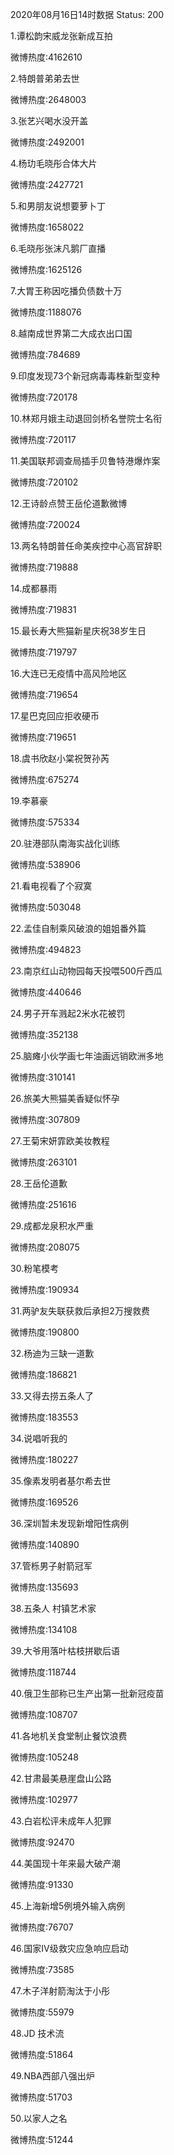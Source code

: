 2020年08月16日14时数据
Status: 200

1.谭松韵宋威龙张新成互拍

微博热度:4162610

2.特朗普弟弟去世

微博热度:2648003

3.张艺兴喝水没开盖

微博热度:2492001

4.杨玏毛晓彤合体大片

微博热度:2427721

5.和男朋友说想要萝卜丁

微博热度:1658022

6.毛晓彤张沫凡鹅厂直播

微博热度:1625126

7.大胃王称因吃播负债数十万

微博热度:1188076

8.越南成世界第二大成衣出口国

微博热度:784689

9.印度发现73个新冠病毒毒株新型变种

微博热度:720178

10.林郑月娥主动退回剑桥名誉院士名衔

微博热度:720117

11.美国联邦调查局插手贝鲁特港爆炸案

微博热度:720102

12.王诗龄点赞王岳伦道歉微博

微博热度:720024

13.两名特朗普任命美疾控中心高官辞职

微博热度:719888

14.成都暴雨

微博热度:719831

15.最长寿大熊猫新星庆祝38岁生日

微博热度:719797

16.大连已无疫情中高风险地区

微博热度:719654

17.星巴克回应拒收硬币

微博热度:719651

18.虞书欣赵小棠祝贺孙芮

微博热度:675274

19.李慕豪

微博热度:575334

20.驻港部队南海实战化训练

微博热度:538906

21.看电视看了个寂寞

微博热度:503048

22.孟佳自制乘风破浪的姐姐番外篇

微博热度:494823

23.南京红山动物园每天投喂500斤西瓜

微博热度:440646

24.男子开车溅起2米水花被罚

微博热度:352138

25.脑瘫小伙学画七年油画远销欧洲多地

微博热度:310141

26.旅美大熊猫美香疑似怀孕

微博热度:307809

27.王菊宋妍霏欧美妆教程

微博热度:263101

28.王岳伦道歉

微博热度:251616

29.成都龙泉积水严重

微博热度:208075

30.粉笔模考

微博热度:190934

31.两驴友失联获救后承担2万搜救费

微博热度:190800

32.杨迪为三缺一道歉

微博热度:186821

33.又得去捞五条人了

微博热度:183553

34.说唱听我的

微博热度:180227

35.像素发明者基尔希去世

微博热度:169526

36.深圳暂未发现新增阳性病例

微博热度:140890

37.管栎男子射箭冠军

微博热度:135693

38.五条人 村镇艺术家

微博热度:134108

39.大爷用落叶枯枝拼歇后语

微博热度:118744

40.俄卫生部称已生产出第一批新冠疫苗

微博热度:108707

41.各地机关食堂制止餐饮浪费

微博热度:105248

42.甘肃最美悬崖盘山公路

微博热度:102977

43.白岩松评未成年人犯罪

微博热度:92470

44.美国现十年来最大破产潮

微博热度:91330

45.上海新增5例境外输入病例

微博热度:76707

46.国家Ⅳ级救灾应急响应启动

微博热度:73585

47.木子洋射箭淘汰于小彤

微博热度:55979

48.JD 技术流

微博热度:51864

49.NBA西部八强出炉

微博热度:51703

50.以家人之名

微博热度:51244

